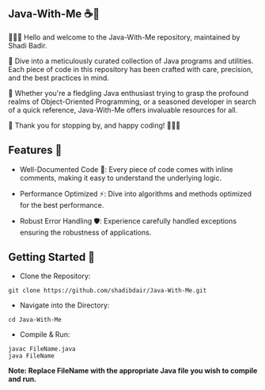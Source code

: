 ## Java-With-Me ☕🎉

🙋🏻‍♂️ Hello and welcome to the Java-With-Me repository, maintained by Shadi Badir.

📘 Dive into a meticulously curated collection of Java programs and utilities. Each piece of code in this repository has been crafted with care, precision, and the best practices in mind.

🚀 Whether you're a fledgling Java enthusiast trying to grasp the profound realms of Object-Oriented Programming, or a seasoned developer in search of a quick reference, Java-With-Me offers invaluable resources for all.

🙏 Thank you for stopping by, and happy coding! 🌱🕺🏻

## Features 🚀

- Well-Documented Code 📜: Every piece of code comes with inline comments, making it easy to understand the underlying logic.

- Performance Optimized ⚡: Dive into algorithms and methods optimized for the best performance.

- Robust Error Handling 🛡️: Experience carefully handled exceptions ensuring the robustness of applications.


## Getting Started 🚦

- Clone the Repository:

```
git clone https://github.com/shadibdair/Java-With-Me.git
```

- Navigate into the Directory:

```
cd Java-With-Me
```

- Compile & Run:

```
javac FileName.java
java FileName
```

__Note: Replace FileName with the appropriate Java file you wish to compile and run.__
